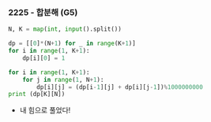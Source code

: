 ### 2225 - 합분해 (G5)

```python
N, K = map(int, input().split())

dp = [[0]*(N+1) for _ in range(K+1)]
for i in range(1, K+1):
    dp[i][0] = 1

for i in range(1, K+1):
    for j in range(1, N+1):
        dp[i][j] = (dp[i-1][j] + dp[i][j-1])%1000000000
print (dp[K][N])
```

- 내 힘으로 풀었다!
